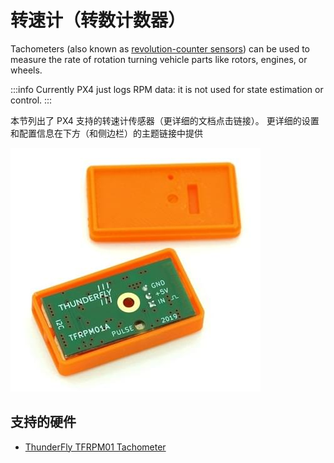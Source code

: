 # 转速计（转数计数器）

Tachometers (also known as [revolution-counter sensors](https://en.wikipedia.org/wiki/Tachometer#In_automobiles,_trucks,_tractors_and_aircraft)) can be used to measure the rate of rotation turning vehicle parts like rotors, engines, or wheels.

:::info
Currently PX4 just logs RPM data: it is not used for state estimation or control.
:::

本节列出了 PX4 支持的转速计传感器（更详细的文档点击链接）。
更详细的设置和配置信息在下方（和侧边栏）的主题链接中提供

![TFRPM01A](../../assets/hardware/sensors/tfrpm/tfrpm01_electronics.jpg)

## 支持的硬件

- [ThunderFly TFRPM01 Tachometer](../sensor/thunderfly_tachometer.md)
